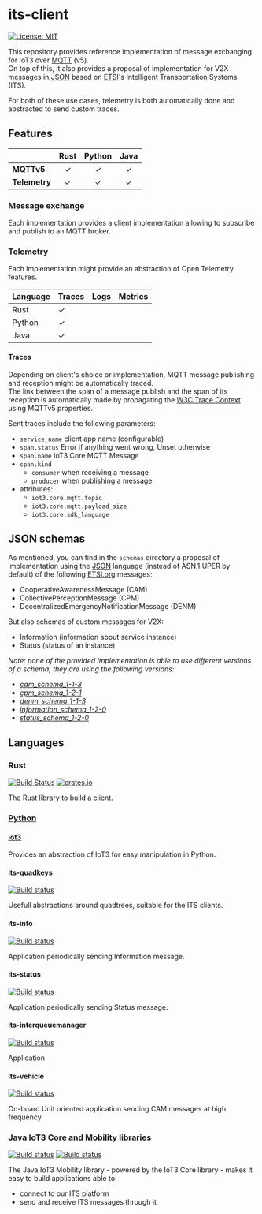 its-client
==========

[![License: MIT](https://img.shields.io/badge/License-MIT-yellow.svg)](https://opensource.org/licenses/MIT)

This repository provides reference implementation of message exchanging for IoT3 over [MQTT][1] (v5).\
On top of this, it also provides a proposal of implementation for V2X messages in [JSON][2] based on [ETSI][3]'s
Intelligent Transportation Systems (ITS).

For both of these use cases, telemetry is both automatically done and abstracted to send custom traces.

Features
--------

|                       | Rust | Python | Java |
|-----------------------|:----:|:------:|:----:|
| **MQTTv5**            |  ✓   |   ✓    |  ✓   |
| **Telemetry**         |  ✓   |   ✓    |  ✓   |

### Message exchange

Each implementation provides a client implementation allowing to subscribe and publish to an MQTT broker.

### Telemetry

Each implementation might provide an abstraction of Open Telemetry features.

| Language | Traces | Logs | Metrics |
|----------|--------|------|---------|
| Rust     | ✓      |      |         |
| Python   | ✓      |      |         |
| Java     | ✓      |      |         |

#### Traces

Depending on client's choice or implementation, MQTT message publishing and reception might be automatically traced.\
The link between the span of a message publish and the span of its reception is automatically made
by propagating the [W3C Trace Context][12] using MQTTv5 properties.

Sent traces include the following parameters:

- `service_name` client app name (configurable)
- `span.status` Error if anything went wrong, Unset otherwise
- `span.name` IoT3 Core MQTT Message
- `span.kind`
  - `consumer` when receiving a message
  - `producer` when publishing a message
- attributes:
    - `iot3.core.mqtt.topic`
    - `iot3.core.mqtt.payload_size`
    - `iot3.core.sdk_language`

JSON schemas
------------

As mentioned, you can find in the `schemas` directory a proposal of implementation using the [JSON][2] language
(instead of ASN.1 UPER by default) of the following [ETSI.org][3] messages:
- CooperativeAwarenessMessage (CAM)
- CollectivePerceptionMessage (CPM)
- DecentralizedEmergencyNotificationMessage (DENM)

But also schemas of custom messages for V2X:
- Information (information about service instance)
- Status (status of an instance)

_Note: none of the provided implementation is able to use different versions of a schema,
they are using the following versions:_
  - _[cam_schema_1-1-3](schema/cam_schema_1-1-3.json)_
  - _[cpm_schema_1-2-1](schema/cpm_schema_1-2-1.json)_
  - _[denm_schema_1-1-3](schema/denm_schema_1-1-3.json)_
  - _[information_schema_1-2-0](schema/information_schema_1-2-0.json)_
  - _[status_schema_1-2-0](schema/status_schema_1-2-0.json)_

Languages
---------

### Rust

[![Build Status](https://github.com/Orange-OpenSource/its-client/workflows/Rust/badge.svg)][4]
[![crates.io](https://img.shields.io/crates/v/its-client)](https://crates.io/crates/its-client)

The Rust library to build a client.

### [Python](python/README.md)

#### [iot3](python/iot3/README.md)

Provides an abstraction of IoT3 for easy manipulation in Python.

#### [its-quadkeys](python/its-quadkeys/README)

[![Build status](https://github.com/Orange-OpenSource/its-client/actions/workflows/python_its-quadkeys.yml/badge.svg)][5]

Usefull abstractions around quadtrees, suitable for the ITS clients.

#### its-info

[![Build status](https://github.com/Orange-OpenSource/its-client/actions/workflows/python_its-info.yml/badge.svg)][6]

Application periodically sending Information message.

#### its-status

[![Build status](https://github.com/Orange-OpenSource/its-client/actions/workflows/python_its-status.yml/badge.svg)][7]

Application periodically sending Status message.

#### its-interqueuemanager

[![Build status](https://github.com/Orange-OpenSource/its-client/actions/workflows/python_its-iqm.yml/badge.svg)][8]

Application 

#### its-vehicle

[![Build status](https://github.com/Orange-OpenSource/its-client/actions/workflows/python_its-vehicle.yml/badge.svg)][9]

On-board Unit oriented application sending CAM messages at high frequency.

### Java IoT3 Core and Mobility libraries

[![Build status](https://github.com/Orange-OpenSource/its-client/actions/workflows/java_iot3-core.yml/badge.svg)][10]
[![Build status](https://github.com/Orange-OpenSource/its-client/actions/workflows/java_iot3-mobility.yml/badge.svg)][11]

The Java IoT3 Mobility library - powered by the IoT3 Core library - makes it easy to build applications able to:
- connect to our ITS platform
- send and receive ITS messages through it

[1]: https://mqtt.org/
[2]: https://www.json.org
[3]: https://www.etsi.org/committee/its
[4]: https://github.com/Orange-OpenSource/its-client/actions/workflows/rust.yml
[5]: https://github.com/Orange-OpenSource/its-client/actions/workflows/python_its-quadkeys.yml
[6]: https://github.com/Orange-OpenSource/its-client/actions/workflows/python_its-info.yml
[7]: https://github.com/Orange-OpenSource/its-client/actions/workflows/python_its-status.yml
[8]: https://github.com/Orange-OpenSource/its-client/actions/workflows/python_its-iqm.yml
[9]: https://github.com/Orange-OpenSource/its-client/actions/workflows/python_its-vehicle.yml
[10]: https://github.com/Orange-OpenSource/its-client/actions/workflows/java_iot3-core.yml
[11]: https://github.com/Orange-OpenSource/its-client/actions/workflows/java_iot3-mobility.yml
[12]: https://www.w3.org/TR/trace-context/

